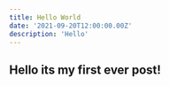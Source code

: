 ```yaml
---
title: Hello World
date: '2021-09-20T12:00:00.00Z'
description: 'Hello'
---
```


## Hello its my first ever post!

